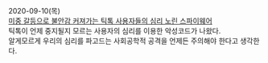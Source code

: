 2020-09-10(목)  
[미중 갈등으로 불안감 커져가는 틱톡 사용자들의 심리 노린 스파이웨어](https://www.boannews.com/media/view.asp?idx=91079)  
틱톡이 언제 중지될지 모르는 사용자의 심리를 이용한 악성코드가 나왔다.  
알게모르게 우리의 심리를 파고드는 사회공학적 공격을 언제든 주의해야 한다고 생각한다.  
